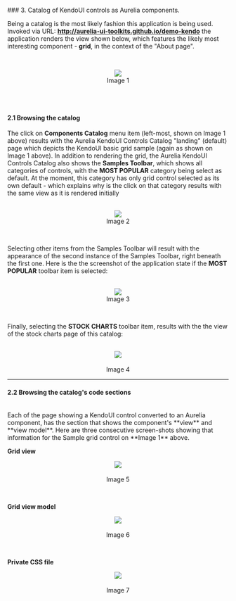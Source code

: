 <br>
### 3. Catalog of KendoUI controls as Aurelia components.

Being a catalog is the most likely fashion this application is being used. Invoked via URL: **<a href="http://aurelia-ui-toolkits.github.io/demo-kendo">http://aurelia-ui-toolkits.github.io/demo-kendo</a>** the application renders the view shown below, which features the likely most interesting component -  **grid**, in the context of the "About page".

<br>
<p align=center>
  <img src="https://cloud.githubusercontent.com/assets/2712405/13549299/6ba206ce-e2d0-11e5-96e6-a603553e31bd.png"></img>
<br>
  Image 1
</p>
<br>
<br>

#### 2.1 Browsing the catalog

The click on **Components Catalog** menu item (left-most, shown on Image 1 above) results with the Aurelia KendoUI Controls Catalog "landing" (default) page which depicts the KendoUI basic grid sample (again as shown on Image 1 above). In addition to rendering the grid, the Aurelia KendoUI Controls Catalog also shows the **Samples Toolbar**, which shows all categories of controls, with the **MOST POPULAR** category being select as default. At the moment, this category has only grid control selected as its own default - which explains why is the click on that category results with the same view as it is rendered initially
<br>
<br>
<p align=center>
  <img src="https://cloud.githubusercontent.com/assets/2712405/13230848/0af301f2-d975-11e5-8421-8d4488a130b6.png"></img>
<br>
  Image 2
</p>

<br>

Selecting other items from the Samples Toolbar will result with the appearance of the second instance of the Samples Toolbar, right beneath the first one. Here is the the screenshot of the application state if the **MOST POPULAR** toolbar item is selected:
<br>
<br>

<p align=center>
  <img src="https://cloud.githubusercontent.com/assets/2712405/13231064/ff2f3d44-d975-11e5-84e2-69a2bbfebee0.png"></img>
 <br>
Image 3
</p>

<br>

Finally, selecting the **STOCK CHARTS** toolbar item, results with the the view of the stock charts page of this catalog:
<br>
<br>

<p align=center>
  <img src="https://cloud.githubusercontent.com/assets/2712405/13233828/9b9c51d2-d983-11e5-8818-c50d27cad9ff.png"></img>
 <br><br>
Image 4
</p>

* * *
#### 2.2 Browsing the catalog's code sections
<br>
Each of the page showing a KendoUI control converted to an Aurelia component, has the section that shows the component's **view** and **view model**. Here are three consecutive screen-shots showing that information for the Sample grid control on **Image 1** above.
<br>

**Grid view**

<p align=center>
  <img src="https://cloud.githubusercontent.com/assets/2712405/13233914/247a9626-d984-11e5-9353-9ce69a19a114.png"></img>
 <br><br>
Image 5
</p>
<br>

**Grid view model**

<p align=center>
  <img src="https://cloud.githubusercontent.com/assets/2712405/13233950/48312120-d984-11e5-9fa6-16534a368d02.png"></img>
 <br><br>
Image 6
</p>
<br>

**Private CSS file**

<p align=center>
  <img src="https://cloud.githubusercontent.com/assets/2712405/13233984/6ad606c8-d984-11e5-9a19-606cca7a1610.png"></img>
 <br><br>
Image 7
</p>
